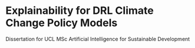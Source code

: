 # Explainability for DRL Climate Change Policy Models

Dissertation for UCL MSc Artificial Intelligence for Sustainable Development